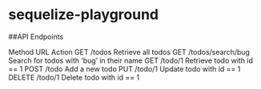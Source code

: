 # sequelize-playground

##API Endpoints
<tr>
<th>Method</th>
<th>URL</th>
<th>Action</th>
</tr>
<tr>
<td>GET</td>
<td>/todos</td>
<td>Retrieve all todos</td>
</tr>
<tr>
<td>GET</td>
<td>/todos/search/bug
</td>
<td>Search for todos with ‘bug’ in their name</td>
</tr>
<tr>
<td>GET</td>
<td>/todo/1
</td>
<td>Retrieve todo with id == 1</td>
</tr>
<tr>
<td>POST</td>
<td>/todo</td>
<td>Add a new todo</td>
</tr>
<tr>
<td>PUT</td>
<td>/todo/1</td>
<td>Update todo with id == 1</td>
</tr>
<tr>
<td>DELETE</td>
<td>/todo/1</td>
<td>Delete todo with id == 1</td>
</tr>
